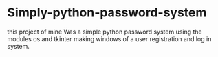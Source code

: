 # Simply-python-password-system
this project of mine Was a simple python password system using the modules os and tkinter making windows of a user registration and log in system.
